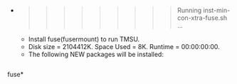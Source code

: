 * >>>>>>>>> Running inst-min-con-xtra-fuse.sh ...
  * Install fuse(fusermount) to run TMSU.
  * Disk size = 2104412K. Space Used = 8K. Runtime = 00:00:00:00.
  * The following NEW packages will be installed:
  ```bash
fuse*
  ```
